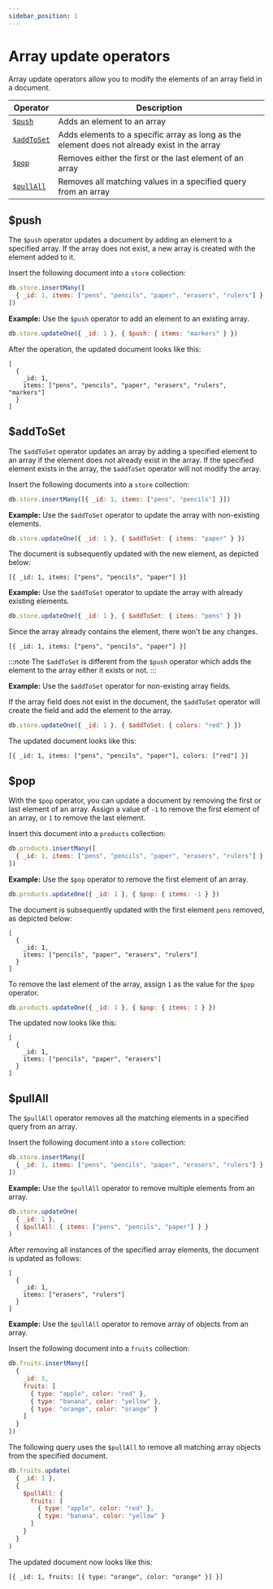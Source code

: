 ```yaml
---
sidebar_position: 1
---
```


# Array update operators

Array update operators allow you to modify the elements of an array field in a document.

| Operator                 | Description                                                                                  |
| ------------------------ | -------------------------------------------------------------------------------------------- |
| [`$push`](#push)         | Adds an element to an array                                                                  |
| [`$addToSet`](#addtoset) | Adds elements to a specific array as long as the element does not already exist in the array |
| [`$pop`](#pop)           | Removes either the first or the last element of an array                                     |
| [`$pullAll`](#pullall)   | Removes all matching values in a specified query from an array                               |

## $push

The `$push` operator updates a document by adding an element to a specified array.
If the array does not exist, a new array is created with the element added to it.

Insert the following document into a `store` collection:

```js
db.store.insertMany([
  { _id: 1, items: ["pens", "pencils", "paper", "erasers", "rulers"] }
])
```

**Example:** Use the `$push` operator to add an element to an existing array.

```js
db.store.updateOne({ _id: 1 }, { $push: { items: "markers" } })
```

After the operation, the updated document looks like this:

```json5
[
  {
    _id: 1,
    items: ["pens", "pencils", "paper", "erasers", "rulers", "markers"]
  }
]
```

## $addToSet

The `$addToSet` operator updates an array by adding a specified element to an array if the element does not already exist in the array.
If the specified element exists in the array, the `$addToSet` operator will not modify the array.

Insert the following documents into a `store` collection:

```js
db.store.insertMany([{ _id: 1, items: ["pens", "pencils"] }])
```

**Example:** Use the `$addToSet` operator to update the array with non-existing elements.

```js
db.store.updateOne({ _id: 1 }, { $addToSet: { items: "paper" } })
```

The document is subsequently updated with the new element, as depicted below:

```json5
[{ _id: 1, items: ["pens", "pencils", "paper"] }]
```

**Example:** Use the `$addToSet` operator to update the array with already existing elements.

```js
db.store.updateOne({ _id: 1 }, { $addToSet: { items: "pens" } })
```

Since the array already contains the element, there won't be any changes.

```json5
[{ _id: 1, items: ["pens", "pencils", "paper"] }]
```

:::note
The `$addToSet` is different from the `$push` operator which adds the element to the array either it exists or not.
:::

**Example:** Use the `$addToSet` operator for non-existing array fields.

If the array field does not exist in the document, the `$addToSet` operator will create the field and add the element to the array.

```js
db.store.updateOne({ _id: 1 }, { $addToSet: { colors: "red" } })
```

The updated document looks like this:

```json5
[{ _id: 1, items: ["pens", "pencils", "paper"], colors: ["red"] }]
```

## $pop

With the `$pop` operator, you can update a document by removing the first or last element of an array.
Assign a value of `-1` to remove the first element of an array, or `1` to remove the last element.

Insert this document into a `products` collection:

```js
db.products.insertMany([
  { _id: 1, items: ["pens", "pencils", "paper", "erasers", "rulers"] }
])
```

**Example:** Use the `$pop` operator to remove the first element of an array.

```js
db.products.updateOne({ _id: 1 }, { $pop: { items: -1 } })
```

The document is subsequently updated with the first element `pens` removed, as depicted below:

```json5
[
  {
    _id: 1,
    items: ["pencils", "paper", "erasers", "rulers"]
  }
]
```

To remove the last element of the array, assign `1` as the value for the `$pop` operator.

```js
db.products.updateOne({ _id: 1 }, { $pop: { items: 1 } })
```

The updated now looks like this:

```json5
[
  {
    _id: 1,
    items: ["pencils", "paper", "erasers"]
  }
]
```

## $pullAll

The `$pullAll` operator removes all the matching elements in a specified query from an array.

Insert the following document into a `store` collection:

```js
db.store.insertMany([
  { _id: 1, items: ["pens", "pencils", "paper", "erasers", "rulers"] }
])
```

**Example:** Use the `$pullAll` operator to remove multiple elements from an array.

```js
db.store.updateOne(
  { _id: 1 },
  { $pullAll: { items: ["pens", "pencils", "paper"] } }
)
```

After removing all instances of the specified array elements, the document is updated as follows:

```json5
[
  {
    _id: 1,
    items: ["erasers", "rulers"]
  }
]
```

**Example:** Use the `$pullAll` operator to remove array of objects from an array.

Insert the following document into a `fruits` collection:

```js
db.fruits.insertMany([
  {
    _id: 1,
    fruits: [
      { type: "apple", color: "red" },
      { type: "banana", color: "yellow" },
      { type: "orange", color: "orange" }
    ]
  }
])
```

The following query uses the `$pullAll` to remove all matching array objects from the specified document.

```js
db.fruits.update(
  { _id: 1 },
  {
    $pullAll: {
      fruits: [
        { type: "apple", color: "red" },
        { type: "banana", color: "yellow" }
      ]
    }
  }
)
```

The updated document now looks like this:

```json5
[{ _id: 1, fruits: [{ type: "orange", color: "orange" }] }]
```
